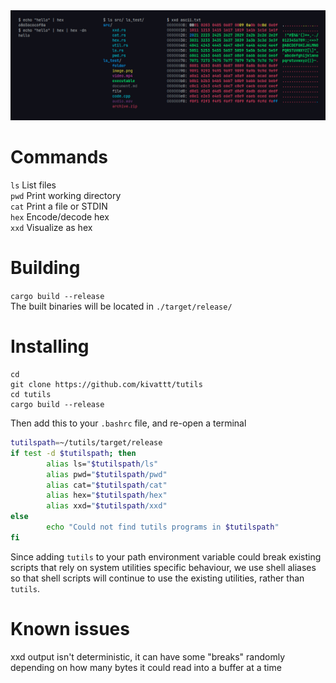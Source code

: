 <img src="screenshots/showcase.png" alt="hex, ls and xxd utilities">

# Commands
`ls` List files\
`pwd` Print working directory\
`cat` Print a file or STDIN\
`hex` Encode/decode hex\
`xxd` Visualize as hex

# Building
`cargo build --release`\
The built binaries will be located in `./target/release/`

# Installing
```console
cd
git clone https://github.com/kivattt/tutils
cd tutils
cargo build --release
```
Then add this to your `.bashrc` file, and re-open a terminal
```bash
tutilspath=~/tutils/target/release
if test -d $tutilspath; then
        alias ls="$tutilspath/ls"
        alias pwd="$tutilspath/pwd"
        alias cat="$tutilspath/cat"
        alias hex="$tutilspath/hex"
        alias xxd="$tutilspath/xxd"
else
        echo "Could not find tutils programs in $tutilspath"
fi
```

Since adding `tutils` to your path environment variable could break existing scripts that rely on system utilities specific behaviour, we use shell aliases so that shell scripts will continue to use the existing utilities, rather than `tutils`.

# Known issues
xxd output isn't deterministic, it can have some "breaks" randomly depending on how many bytes it could read into a buffer at a time

